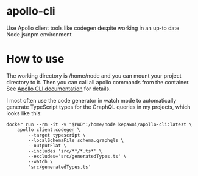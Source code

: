 # apollo-cli
Use Apollo client tools like codegen despite working in an up-to date Node.js/npm environment

# How to use

The working directory is /home/node and you can mount your project directory to it. Then you can call all apollo commands from the container.
See [Apollo CLI documentation](https://www.apollographql.com/docs/devtools/cli/) for details.

I most often use the code generator in watch mode to automatically generate TypeScript types for the GraphQL queries in my projects, which looks like this:

```
docker run --rm -it -v "$PWD":/home/node kepawni/apollo-cli:latest \
    apollo client:codegen \
        --target typescript \
        --localSchemaFile schema.graphqls \
        --outputFlat \
        --includes 'src/**/*.ts*' \
        --excludes='src/generatedTypes.ts' \
        --watch \
        'src/generatedTypes.ts'
```
